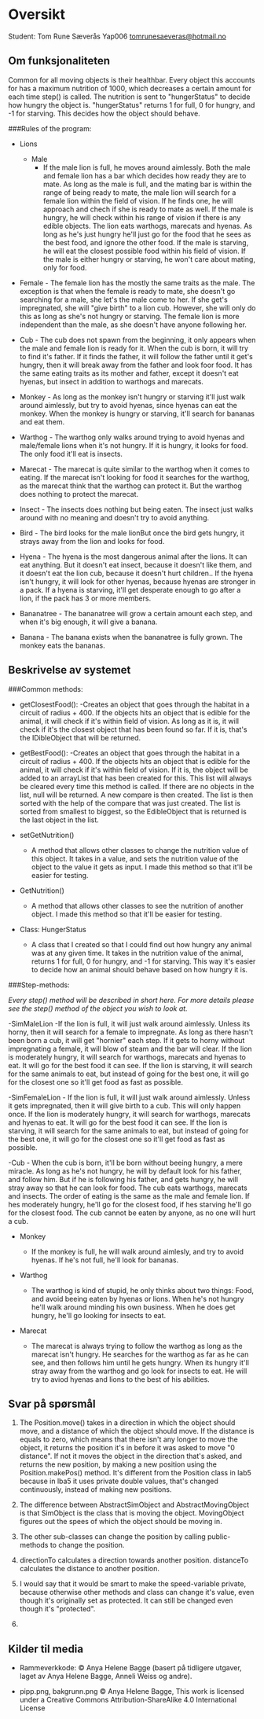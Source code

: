 # Oversikt

Student:
Tom Rune Sæverås
Yap006
tomrunesaeveras@hotmail.no

## Om funksjonaliteten

Common for all moving objects is their healthbar. Every object this accounts for has a maximum nutrition of 1000, which decreases a certain amount for each time step() is called. The nutrition is sent to "hungerStatus" to decide how hungry the object is. "hungerStatus" returns 1 for full, 0 for hungry, and -1 for starving. This decides how the object should behave. 

###Rules of the program:
- Lions
	- Male
		- If the male lion is full, he moves around aimlessly. Both the male and female lion has a bar which decides 		how ready they are to mate. As long as the male is full, and the mating bar is within the range of being ready 		to mate, the male lion will search for a female lion within the field of vision. If he finds one, he will 		approach and chech if she is ready to mate as well. 
		If the male is hungry, he will check within his range of vision if there is any edible objects. The lion eats 		warthogs, marecats and hyenas. As long as he's just hungry he'll just go for the food that he sees as the best 		food, and ignore the other food.
		If the male is starving, he will eat the closest possible food within his field of vision. 
		If the male is either hungry or starving, he won't care about mating, only for food.
		
- Female
		- The female lion has the mostly the same traits as the male. The exception is that when the female is ready 		to mate, she doesn't go searching for a male, she let's the male come to her. If she get's impregnated, she 		will "give birth" to a lion cub. However, she will only do this as long as she's not hungry or starving. The 		female lion is more independent than the male, as she doesn't have anyone following her. 
		
- Cub
		- The cub does not spawn from the beginning, it only appears when the male and female lion is ready for it. 		When the cub is born, it will try to find it's father. If it finds the father, it will follow the father 		until it get's hungry, then it will break away from the father and look foor food. It has the same eating 		traits as its mother and father, except it doesn't eat hyenas, but insect in addition to warthogs and 		marecats. 
		
- Monkey 
		- As long as the monkey isn't hungry or starving it'll just walk around aimlessly, but try to avoid hyenas, 		since hyenas can eat the monkey. When the monkey is hungry or starving, it'll search for bananas and eat them.
		 
- Warthog
		- The warthog only walks around trying to avoid hyenas and male/female lions when it's not hungry. If it is 		hungry, it looks for food. The only food it'll eat is insects. 
		
- Marecat
		- The marecat is quite similar to the warthog when it comes to eating. If the marecat isn't looking for food 		it searches for the warthog, as the marecat think that the warthog can protect it. But the warthog does 		nothing to protect the marecat. 
		
- Insect
		- The insects does nothing but being eaten. The insect just walks around with no meaning and doesn't try to avoid anything. 
		
- Bird
		- The bird looks for the male lionBut once the bird gets hungry, it strays away from the lion and looks for 		food. 
		
- Hyena
		- The hyena is the most dangerous animal after the lions. It can eat anything. But it doesn't eat insect, 		because it doesn't like them, and it doesn't eat the lion cub, because it doesn't hurt children.. If the hyena isn't 		hungry, it will look for other hyenas, because hyenas are stronger in a pack. If a hyena is starving, it'll get 		desperate enough to go after a lion, if the pack has 3 or more members.
		
- Bananatree
		- The bananatree will grow a certain amount each step, and when it's big enough, it will give a banana.
		
- Banana
		- The banana exists when the bananatree is fully grown. The monkey eats the bananas.

## Beskrivelse av systemet  

###Common methods:
- getClosestFood(): 
	-Creates an object that goes through the habitat in a circuit of radius + 400. If the objects hits an object that is 	edible for the animal, it will check if it's within field of vision. As long as it is, it will check if it's the 	closest object that has been found so far. If it is, that's the IDibleObject that will be returned.

- getBestFood(): 
	-Creates an object that goes through the habitat in a circuit of radius + 400. If the objects hits an object that is 	edible for the animal, it will check if it's within field of vision. If it is, the object will be added to an 	arrayList that has been created for this. This list will always be cleared every time this method is called. If 	there 	are no objects in the list, null will be returned. A new compare is then created. The list is then sorted 	with the 	help of the compare that was just created. The list is sorted from smallest to biggest, so the 	EdibleObject that is 	returned is the last object in the list.
	
- setGetNutrition()
	- A method that allows other classes to change the nutrition value of this object. It takes in a value, and sets the 	nutrition value of the object to the value it gets as input. I made this method so that it'll be 	easier for 	testing.

- GetNutrition()
	- A method that allows other classes to see the nutrition of another object. I made this method so that it'll be 	easier for testing.
	
- Class: HungerStatus
	- A class that I created so that I could find out how hungry any animal was at any given time. It takes in the 	nutrition value of the animal, returns 1 for full, 0 for hungry, and -1 for starving. This way it's easier to decide 	how an animal should behave based on how hungry it is.

###Step-methods:

*Every step() method will be described in short here. For more details please see the step() method of the object you wish to look at.*

-SimMaleLion
	-If the lion is full, it will just walk around aimlessly. Unless its horny, then it will search for a female to 	impregnate. As long as there hasn't been born a cub, it will get "hornier" each step. If it gets to horny without 	impregnating a female, it will blow of steam and the bar will clear. 
	If the lion is moderately hungry, it will search for warthogs, marecats and hyenas to eat. It will go for the best 	food it can see. If the lion is starving, it will search for the same animals to eat, but instead of going for the 	best one, it will go for the closest one so it'll get food as fast as possible.

-SimFemaleLion
	- If the lion is full, it will just walk around aimlessly. Unless it gets impregnated, then it will give birth to a 	cub. This will only happen once.
	If the lion is moderately hungry, it will search for warthogs, marecats and hyenas to eat. It will go for the best 	food it can see. If the lion is starving, it will search for the same animals to eat, but instead of going for the 	best one, it will go for the closest one so it'll get food as fast as possible.

-Cub
	- When the cub is born, it'll be born without beeing hungry, a mere miracle. As long as he's not hungry, he will by default look for his father, and follow him. But if he is following his father, and gets hungry, he will stray away so that he can look for food. The cub eats warthogs, marecats and insects. The order of eating is the same as the male and female lion. If hes moderately hungry, he'll go for the closest food, if hes starving he'll go for the closest food. The cub cannot be eaten by anyone, as no one will hurt a cub. 
	
- Monkey
	- If the monkey is full, he will walk around aimlesly, and try to avoid hyenas. If he's not full, he'll look for bananas. 
	
- Warthog
	- The warthog is kind of stupid, he only thinks about two things: Food, and avoid beeing eaten by hyenas or lions. When he's not hungry he'll walk around minding his own business. When he does get hungry, he'll go looking for insects to eat.
	
- Marecat
	- The marecat is always trying to follow the warthog as long as the marecat isn't hungry. He searches for the warthog as far as he can see, and then follows him until he gets hungry. When its hungry it'll stray away from the warthog and go look for insects to eat. He will try to aviod hyenas and lions to the best of his abilities. 
	

## Svar på spørsmål
1. The Position.move() takes in a direction in which the object should move, and a distance of which the object should move. If the distance is equals to zero, which means that there isn't any longer to move the object, it returns the position it's in before it was asked to move "0 distance". If not it moves the object in the direction that's asked, and returns the new position, by making a new position using the Position.makePos() method. 
It's different from the Position class in lab5 because in lba5 it uses private double values, that's changed continuously, instead of making new positions. 

2. The difference between AbstractSimObject and AbstractMovingObject is that SimObject is the class that is moving the object. MovingObject figures out the spees of which the object should be moving in. 

3. The other sub-classes can change the position by calling public- methods to change the position.

4. directionTo calculates a direction towards another position. distanceTo calculates the distance to another position. 

5. I would say that it would be smart to make the speed-variable private, because otherwise other methods and class can change it's value, even though it's originally set as protected. It can still be changed even though it's "protected".

6.  


## Kilder til media

* Rammeverkkode: © Anya Helene Bagge (basert på tidligere utgaver, laget av Anya Helene Bagge, Anneli Weiss og andre).

* pipp.png, bakgrunn.png © Anya Helene Bagge, This work is licensed under a Creative Commons Attribution-ShareAlike 4.0 International License
